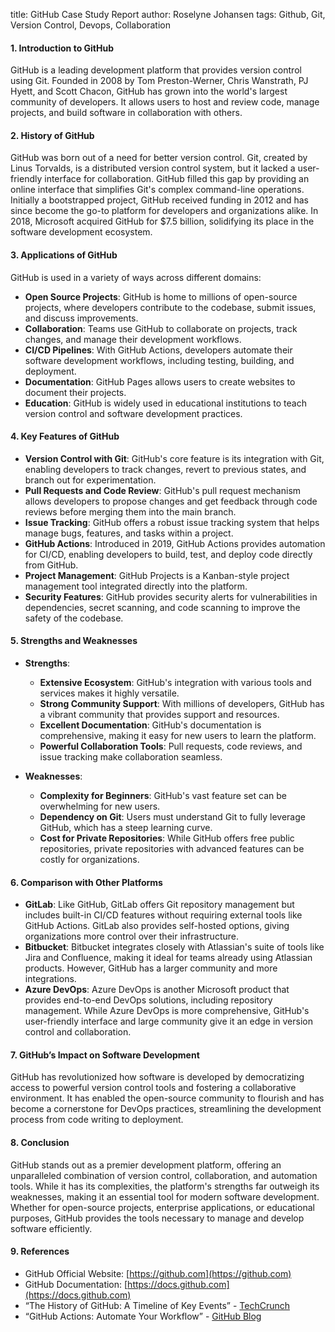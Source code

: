 title: GitHub Case Study Report
author: Roselyne Johansen
tags: Github, Git, Version Control, Devops, Collaboration 

#### 1. **Introduction to GitHub**
GitHub is a leading development platform that provides version control using Git. Founded in 2008 by Tom Preston-Werner, Chris Wanstrath, PJ Hyett, and Scott Chacon, GitHub has grown into the world's largest community of developers. It allows users to host and review code, manage projects, and build software in collaboration with others.

#### 2. **History of GitHub**
GitHub was born out of a need for better version control. Git, created by Linus Torvalds, is a distributed version control system, but it lacked a user-friendly interface for collaboration. GitHub filled this gap by providing an online interface that simplifies Git's complex command-line operations. Initially a bootstrapped project, GitHub received funding in 2012 and has since become the go-to platform for developers and organizations alike. In 2018, Microsoft acquired GitHub for $7.5 billion, solidifying its place in the software development ecosystem.

#### 3. **Applications of GitHub**
GitHub is used in a variety of ways across different domains:
- **Open Source Projects**: GitHub is home to millions of open-source projects, where developers contribute to the codebase, submit issues, and discuss improvements.
- **Collaboration**: Teams use GitHub to collaborate on projects, track changes, and manage their development workflows.
- **CI/CD Pipelines**: With GitHub Actions, developers automate their software development workflows, including testing, building, and deployment.
- **Documentation**: GitHub Pages allows users to create websites to document their projects.
- **Education**: GitHub is widely used in educational institutions to teach version control and software development practices.

#### 4. **Key Features of GitHub**
- **Version Control with Git**: GitHub's core feature is its integration with Git, enabling developers to track changes, revert to previous states, and branch out for experimentation.
- **Pull Requests and Code Review**: GitHub's pull request mechanism allows developers to propose changes and get feedback through code reviews before merging them into the main branch.
- **Issue Tracking**: GitHub offers a robust issue tracking system that helps manage bugs, features, and tasks within a project.
- **GitHub Actions**: Introduced in 2019, GitHub Actions provides automation for CI/CD, enabling developers to build, test, and deploy code directly from GitHub.
- **Project Management**: GitHub Projects is a Kanban-style project management tool integrated directly into the platform.
- **Security Features**: GitHub provides security alerts for vulnerabilities in dependencies, secret scanning, and code scanning to improve the safety of the codebase.

#### 5. **Strengths and Weaknesses**
- **Strengths**:
  - **Extensive Ecosystem**: GitHub's integration with various tools and services makes it highly versatile.
  - **Strong Community Support**: With millions of developers, GitHub has a vibrant community that provides support and resources.
  - **Excellent Documentation**: GitHub's documentation is comprehensive, making it easy for new users to learn the platform.
  - **Powerful Collaboration Tools**: Pull requests, code reviews, and issue tracking make collaboration seamless.

- **Weaknesses**:
  - **Complexity for Beginners**: GitHub's vast feature set can be overwhelming for new users.
  - **Dependency on Git**: Users must understand Git to fully leverage GitHub, which has a steep learning curve.
  - **Cost for Private Repositories**: While GitHub offers free public repositories, private repositories with advanced features can be costly for organizations.

#### 6. **Comparison with Other Platforms**
- **GitLab**: Like GitHub, GitLab offers Git repository management but includes built-in CI/CD features without requiring external tools like GitHub Actions. GitLab also provides self-hosted options, giving organizations more control over their infrastructure.
- **Bitbucket**: Bitbucket integrates closely with Atlassian's suite of tools like Jira and Confluence, making it ideal for teams already using Atlassian products. However, GitHub has a larger community and more integrations.
- **Azure DevOps**: Azure DevOps is another Microsoft product that provides end-to-end DevOps solutions, including repository management. While Azure DevOps is more comprehensive, GitHub's user-friendly interface and large community give it an edge in version control and collaboration.

#### 7. **GitHub’s Impact on Software Development**
GitHub has revolutionized how software is developed by democratizing access to powerful version control tools and fostering a collaborative environment. It has enabled the open-source community to flourish and has become a cornerstone for DevOps practices, streamlining the development process from code writing to deployment.

#### 8. **Conclusion**
GitHub stands out as a premier development platform, offering an unparalleled combination of version control, collaboration, and automation tools. While it has its complexities, the platform's strengths far outweigh its weaknesses, making it an essential tool for modern software development. Whether for open-source projects, enterprise applications, or educational purposes, GitHub provides the tools necessary to manage and develop software efficiently.

#### 9. **References**
- GitHub Official Website: [https://github.com](https://github.com)
- GitHub Documentation: [https://docs.github.com](https://docs.github.com)
- “The History of GitHub: A Timeline of Key Events” - [TechCrunch](https://techcrunch.com/2018/10/26/the-history-of-github-a-timeline-of-key-events)
- “GitHub Actions: Automate Your Workflow” - [GitHub Blog](https://github.blog/2019-08-08-github-actions-automate-your-workflow/)
